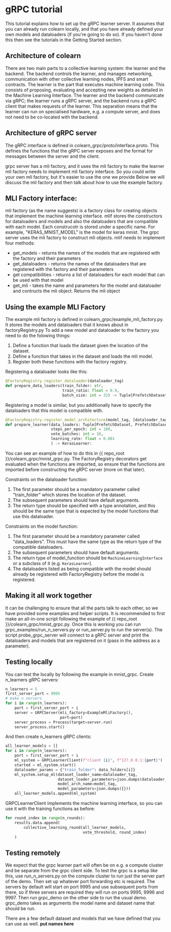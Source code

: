 # gRPC tutorial
This tutorial explains how to set up the gRPC learner server.
It assumes that you can already run colearn locally, and that you have already defined your own models and dataloaders 
(if you're going to do so).
If you haven't done this then see the tutorials in the Getting Started section.

## Architecture of colearn
There are two main parts to a collective learning system: the learner and the backend.
The backend controls the learner, and manages networking, communication with other collective learning nodes, IPFS and smart contracts. 
The learner is the part that executes machine learning code. 
This consists of proposing, evaluating and accepting new weights as detailed in the Machine Learning Interface.
The learner and the backend communicate via gRPC; 
the learner runs a gRPC server, and the backend runs a gRPC client that makes requests of the learner.
This separation means that the learner can run on specialised hardware, e.g. a compute server, and does not need to be co-located with the backend.

## Architecture of gRPC server
The gRPC interface is defined in colearn_grpc/proto/interface.proto.
This defines the functions that the gRPC server exposes and the format for messages between the server and the client.

grpc server has a mli factory, and it uses the mli factory to make the learner
mli factory needs to implement mli factory interface.
So you could write your own mli factory,
but it's easier to use the one we provide
Below we will discuss the mli factory and then talk about how to use the example factory.

## MLI Factory interface:
mli factory (as the name suggests) is a factory class for creating objects that implement the machine learning interface.
mlif stores the constructors for dataloaders and models and also the dataloaders that are compatible with each model.
Each construcotr is stored under a specific name.
For example, "KERAS_MNIST_MODEL" is the model for keras mnist.
The grpc server uses the mli factory to construct mli objects.
mlif needs to implement four methods:
* get_models - returns the names of the models that are registered with the factory and their parameters
* get_dataloaders - returns the names of the dataloaders that are registered with the factory and their parameters
* get compatibilities - returns a list of dataloaders for each model that can be used with that model
* get_mli - takes the name and parameters for the model and dataloader and contructs the mli object. Returns the mli object


## Using the example MLI Factory
The example mli factory is defined in colearn_grpc/example_mli_factory.py.
It stores the models and dataloaders that it knows about in factoryRegistry.py
To add a new model and dataloader to the factory you need to do the folowing things:
1. Define a function that loads the dataset given the location of the dataset.
2. Define a function that takes in the dataset and loads the mli model. 
2. Register both these functions with the factory registry. 

Registering a dataloader looks like this:
```python
@FactoryRegistry.register_dataloader(dataloader_tag)
def prepare_data_loaders(train_folder: str,
                         train_ratio: float = 0.9,
                         batch_size: int = 32) -> Tuple[PrefetchDataset, PrefetchDataset]:
```
Registering a model is similar, but you additionally have to specify the dataloaders that this model is compatible with.
```python
@FactoryRegistry.register_model_architecture(model_tag, [dataloader_tag])
def prepare_learner(data_loaders: Tuple[PrefetchDataset, PrefetchDataset],
                    steps_per_epoch: int = 100,
                    vote_batches: int = 10,
                    learning_rate: float = 0.001
                    ) -> KerasLearner:
```

You can see an example of how to do this in {{ repo_root }}/colearn_grpc/mnist_grpc.py.
The FactoryRegistry decorators get evaluated when the functions are imported, so ensure that the functions are imported 
before constructing the gRPC server (more on that later). 
   
Constraints on the dataloader function:
1. The first parameter should be a mandatory parameter called "train_folder" which stores the location of the dataset.
2. The subsequent parameters should have default arguments.
3. The return type should be specified with a type annotation, and this should be the same type that is expected by the 
   model functions that use this dataloader.

Constraints on the model function:
1. The first parameter should be a mandatory parameter called "data_loaders". 
   This must have the same type as the return type of the compatible dataloaders.
2. The subsequent parameters should have default arguments.
3. The return type of model_function should be `MachineLearningInterface` or a subclass of it (e.g. `KerasLearner`).
4. The dataloaders listed as being compatible with the model should already be registered with FactoryRegistry before
   the model is registered. 

## Making it all work together
It can be challenging to ensure that all the parts talk to each other, so we have provided some examples and 
helper scripts.
It is recommended to first make an all-in-one script following the example of 
{{ repo_root }}/colearn_grpc/mnist_grpc.py.
Once this is working you can run grpc_examples/run_n_servers.py or run_server.py to run the server(s).
The script probe_grpc_server will connect to a gRPC server and print the dataloaders and models that are registered
on it (pass in the address as a parameter).


## Testing locally
You can test the locally by following the example in mnist_grpc.
Create n_learners gRPC servers:
```python
n_learners = 5
first_server_port = 9995
# make n servers
for i in range(n_learners):
    port = first_server_port + i
    server = GRPCServer(mli_factory=ExampleMliFactory(),
                        port=port)
    server_process = Process(target=server.run)
    server_process.start()
```

And then create n_learners gRPC clients:
```python
all_learner_models = []
for i in range(n_learners):
    port = first_server_port + i
    ml_system = GRPCLearnerClient(f"client {i}", f"127.0.0.1:{port}")
    started = ml_system.start()
    dataloader_params = {"train_folder": data_folders[i]}
    ml_system.setup_ml(dataset_loader_name=dataloader_tag,
                       dataset_loader_parameters=json.dumps(dataloader_params),
                       model_arch_name=model_tag,
                       model_parameters=json.dumps({}))
    all_learner_models.append(ml_system)
```

GRPCLearnerClient implements the machine learning interface, so you can use it with the training functions as before:
```python
for round_index in range(n_rounds):
    results.data.append(
        collective_learning_round(all_learner_models,
                                  vote_threshold, round_index)
    )
```

## Testing remotely
We expect that the grpc learner part will often be on e.g. a compute cluster and be separate from the grpc client side.
To test the grpc is a setup like this, use run_n_servers.py on the compute cluster to run just the server part of the demo.
Then set up whatever port forwarding etc is required.
The servers by default will start on port 9995 and use subsequent ports from there, so if three
servers are required they will run on ports 9995, 9996 and 9997.
Then run grpc_demo on the other side to run the usual demo.
grpc_demo takes as arguments the model name and dataset name that should be run.

There are a few default dataset and models that we have defined that you can use as well. 
**put names here**

